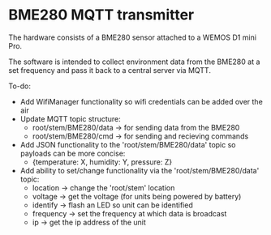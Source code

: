 # BME280 MQTT transmitter

The hardware consists of a BME280 sensor attached to a WEMOS D1 mini Pro.

The software is intended to collect environment data from the BME280 at a set frequency and pass it back to a central server via MQTT.

To-do:
* Add WifiManager functionality so wifi credentials can be added over the air
* Update MQTT topic structure:
    * root/stem/BME280/data -> for sending data from the BME280
    * root/stem/BME280/cmd  -> for sending and recieving commands
* Add JSON functionality to the 'root/stem/BME280/data' topic so payloads can be more concise:
    * {temperature: X, humidity: Y, pressure: Z}
* Add ability to set/change functionality via the 'root/stem/BME280/data' topic:
    * location  -> change the 'root/stem' location
    * voltage   -> get the voltage (for units being powered by battery)
    * identify  -> flash an LED so unit can be identified
    * frequency -> set the frequency at which data is broadcast
    * ip        -> get the ip address of the unit